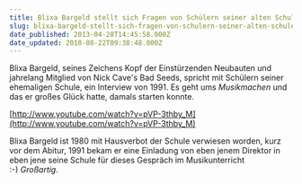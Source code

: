 ```yaml
---
title: Blixa Bargeld stellt sich Fragen von Schülern seiner alten Schule (Video von 1991)
slug: blixa-bargeld-stellt-sich-fragen-von-schulern-seiner-alten-schule-video-von-1991
date_published: 2013-04-28T14:45:58.000Z
date_updated: 2018-08-22T09:38:48.000Z
---
```


Blixa Bargeld, seines Zeichens Kopf der Einstürzenden Neubauten und jahrelang Mitglied von Nick Cave's Bad Seeds, spricht mit Schülern seiner ehemaligen Schule, ein Interview von 1991. Es geht ums *Musikmachen* und das er großes Glück hatte, damals starten konnte.

[http://www.youtube.com/watch?v=pVP-3thby_M](http://www.youtube.com/watch?v=pVP-3thby_M)

Blixa Bargeld ist 1980 mit Hausverbot der Schule verwiesen worden, kurz vor dem Abitur, 1991 bekam er eine Einladung von eben jenem Direktor in eben jene seine Schule für dieses Gespräch im Musikunterricht :-) *Großartig*.
